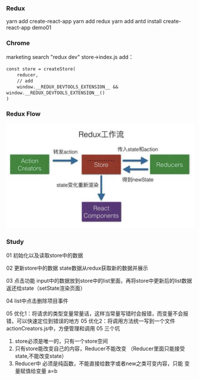### Redux
yarn add create-react-app
yarn add redux
yarn add antd 
install create-react-app demo01
### Chrome
marketing search "redux dev"
store->index.js add：
```
const store = createStore(
    reducer,
    // add
    window.__REDUX_DEVTOOLS_EXTENSION__ && window.__REDUX_DEVTOOLS_EXTENSION__()
)

```

### Redux Flow
![avatar](./Redux.jpg)

### Study
01 初始化以及读取store中的数据

02 更新store中的数据 state数据从redux获取新的数据并展示

03 点击功能 input中的数据放到store中的list里面，再将store中更新后的list数据返还给state（setState渲染页面）

04 list中点击删除项目事件

05 优化1：将请求的类型变量常量话，这样当常量写错时会报错，而变量不会报错，可以快速定位到错误的地方
05 优化2：将调用方法统一写到一个文件actionCreators.js中，方便管理和调用
05 三个坑
1. store必须是唯一的，只有一个store空间
2. 只有store能改变自己的内容，Reducer不能改变 （Reducer里面只能接受state,不能改变state）
3. Reducer中 必须是纯函数，不能直接给数字或者new之类可变内容，只能 变量赋值给变量 a=b